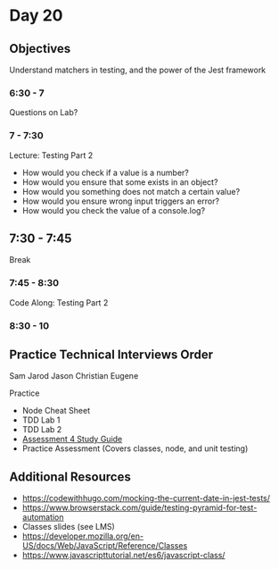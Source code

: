 # Day 20

## Objectives

Understand matchers in testing, and the power of the Jest framework

### 6:30 - 7

Questions on Lab?

### 7 - 7:30

Lecture: Testing Part 2

- How would you check if a value is a number?
- How would you ensure that some exists in an object?
- How would you something does not match a certain value?
- How would you ensure wrong input triggers an error?
- How would you check the value of a console.log?

## 7:30 - 7:45

Break

### 7:45 - 8:30

Code Along: Testing Part 2

### 8:30 - 10

Practice Technical Interviews Order
----
Sam
Jarod
Jason
Christian 
Eugene

Practice

- Node Cheat Sheet
- TDD Lab 1
- TDD Lab 2
- [Assessment 4 Study Guide](https://lms.grandcircus.co/pluginfile.php/28668/mod_resource/content/0/Assessment%204%20Study%20Guide.pdf?redirect=1)
- Practice Assessment (Covers classes, node, and unit testing)

## Additional Resources

- https://codewithhugo.com/mocking-the-current-date-in-jest-tests/
- https://www.browserstack.com/guide/testing-pyramid-for-test-automation
- Classes slides (see LMS)
- https://developer.mozilla.org/en-US/docs/Web/JavaScript/Reference/Classes
- https://www.javascripttutorial.net/es6/javascript-class/
